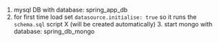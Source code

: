 1. mysql DB with database: spring_app_db
2. for first time load set `datasource.initialise: true`   so it runs the `schema.sql` script
 X (will be created automatically) 3. start mongo with database: spring_db_mongo